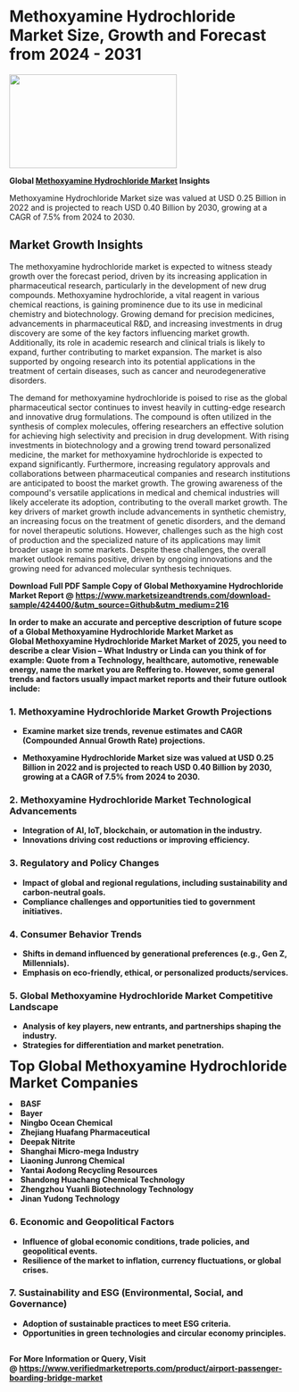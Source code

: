 <H1>Methoxyamine Hydrochloride Market Size, Growth and Forecast from 2024 - 2031</H1><img class="aligncenter size-medium wp-image-584254" src="https://thirdeyenews.in/wp-content/uploads/2024/09/Global-Market-Research-300x168.jpeg" alt="" width="300" height="168" /><p><strong>Global&nbsp;<a href="https://www.marketsizeandtrends.com/download-sample/424400/&amp;utm_source=Github&utm_medium=216">Methoxyamine Hydrochloride Market</a> Insights</strong></p><p>Methoxyamine Hydrochloride Market size was valued at USD 0.25 Billion in 2022 and is projected to reach USD 0.40 Billion by 2030, growing at a CAGR of 7.5% from 2024 to 2030.</p><p><h2>Market Growth Insights</h2> <p>The methoxyamine hydrochloride market is expected to witness steady growth over the forecast period, driven by its increasing application in pharmaceutical research, particularly in the development of new drug compounds. Methoxyamine hydrochloride, a vital reagent in various chemical reactions, is gaining prominence due to its use in medicinal chemistry and biotechnology. Growing demand for precision medicines, advancements in pharmaceutical R&D, and increasing investments in drug discovery are some of the key factors influencing market growth. Additionally, its role in academic research and clinical trials is likely to expand, further contributing to market expansion. The market is also supported by ongoing research into its potential applications in the treatment of certain diseases, such as cancer and neurodegenerative disorders.</p> <p><strong></strong></p> <p>The demand for methoxyamine hydrochloride is poised to rise as the global pharmaceutical sector continues to invest heavily in cutting-edge research and innovative drug formulations. The compound is often utilized in the synthesis of complex molecules, offering researchers an effective solution for achieving high selectivity and precision in drug development. With rising investments in biotechnology and a growing trend toward personalized medicine, the market for methoxyamine hydrochloride is expected to expand significantly. Furthermore, increasing regulatory approvals and collaborations between pharmaceutical companies and research institutions are anticipated to boost the market growth. The growing awareness of the compound's versatile applications in medical and chemical industries will likely accelerate its adoption, contributing to the overall market growth. The key drivers of market growth include advancements in synthetic chemistry, an increasing focus on the treatment of genetic disorders, and the demand for novel therapeutic solutions. However, challenges such as the high cost of production and the specialized nature of its applications may limit broader usage in some markets. Despite these challenges, the overall market outlook remains positive, driven by ongoing innovations and the growing need for advanced molecular synthesis techniques. <p><strong></p><p><span class=""><strong>Download Full PDF Sample Copy of Global Methoxyamine Hydrochloride Market Report</strong> @ <a href="https://www.marketsizeandtrends.com/download-sample/424400/&amp;utm_source=Github&utm_medium=216" target="_blank">https://www.marketsizeandtrends.com/download-sample/424400/&amp;utm_source=Github&utm_medium=216</a></span></p><p>In order to make an accurate and perceptive description of future scope of a Global&nbsp;Methoxyamine Hydrochloride Market Market as Global&nbsp;Methoxyamine Hydrochloride Market Market of 2025, you need to describe a clear Vision &ndash; What Industry or Linda can you think of for example: Quote from a Technology, healthcare, automotive, renewable energy, name the market you are Reffering to. However, some general trends and factors usually impact market reports and their future outlook include:</p><h3>1.&nbsp;<strong>Methoxyamine Hydrochloride Market Growth Projections</strong></h3><ul><li>Examine market size trends, revenue estimates and CAGR (Compounded Annual Growth Rate) projections.</li><li><p>Methoxyamine Hydrochloride Market size was valued at USD 0.25 Billion in 2022 and is projected to reach USD 0.40 Billion by 2030, growing at a CAGR of 7.5% from 2024 to 2030.</p></li></ul><h3>2.&nbsp;<strong>Methoxyamine Hydrochloride Market Technological Advancements</strong></h3><ul><li>Integration of AI, IoT, blockchain, or automation in the industry.</li><li>Innovations driving cost reductions or improving efficiency.</li></ul><h3>3.&nbsp;<strong>Regulatory and Policy Changes</strong></h3><ul><li>Impact of global and regional regulations, including sustainability and carbon-neutral goals.</li><li>Compliance challenges and opportunities tied to government initiatives.</li></ul><h3>4.&nbsp;<strong>Consumer Behavior Trends</strong></h3><ul><li>Shifts in demand influenced by generational preferences (e.g., Gen Z, Millennials).</li><li>Emphasis on eco-friendly, ethical, or personalized products/services.</li></ul><h3>5.&nbsp;<strong>Global Methoxyamine Hydrochloride Market Competitive Landscape</strong></h3><ul><li>Analysis of key players, new entrants, and partnerships shaping the industry.</li><li>Strategies for differentiation and market penetration.</li></ul><p data-pm-slice="1 1 []"><span style="color: inherit; font-family: inherit; font-size: 25px;">Top Global Methoxyamine Hydrochloride Market Companies</span></p><div class="" data-test-id=""><p><li>BASF</li><li> Bayer</li><li> Ningbo Ocean Chemical</li><li> Zhejiang Huafang Pharmaceutical</li><li> Deepak Nitrite</li><li> Shanghai Micro-mega Industry</li><li> Liaoning Junrong Chemical</li><li> Yantai Aodong Recycling Resources</li><li> Shandong Huachang Chemical Technology</li><li> Zhengzhou Yuanli Biotechnology Technology</li><li> Jinan Yudong Technology</li></p></div><h3>6.&nbsp;<strong>Economic and Geopolitical Factors</strong></h3><ul><li>Influence of global economic conditions, trade policies, and geopolitical events.</li><li>Resilience of the market to inflation, currency fluctuations, or global crises.</li></ul><h3>7.&nbsp;<strong>Sustainability and ESG (Environmental, Social, and Governance)</strong></h3><ul><li>Adoption of sustainable practices to meet ESG criteria.</li><li>Opportunities in green technologies and circular economy principles.</li></ul><h2><strong style="font-size: 14px;">For More Information or Query, Visit @&nbsp;</strong><a style="background-color: #ffffff; font-size: 14px;" href="https://www.marketsizeandtrends.com/report/methoxyamine-hydrochloride-market/" target="_blank">https://www.verifiedmarketreports.com/product/airport-passenger-boarding-bridge-market</a></h2>
